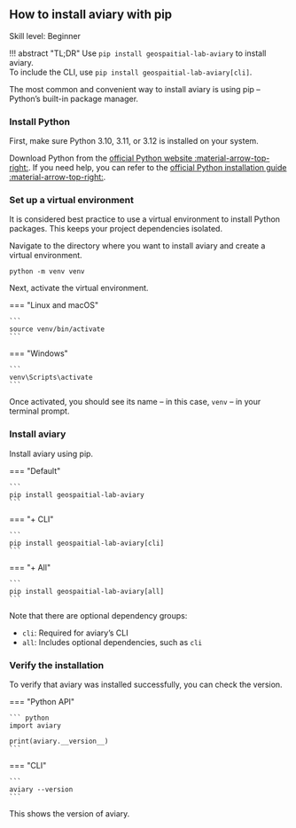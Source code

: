 ## How to install aviary with pip

<span class="aviary-skill-level">Skill level: Beginner</span>

!!! abstract "TL;DR"
    Use `pip install geospaitial-lab-aviary` to install aviary.<br>
    To include the CLI, use `pip install geospaitial-lab-aviary[cli]`.

The most common and convenient way to install aviary is using pip – Python’s built-in package manager.

### Install Python

First, make sure Python 3.10, 3.11, or 3.12 is installed on your system.

Download Python from the
[official Python website :material-arrow-top-right:][official Python website].
If you need help, you can refer to the
[official Python installation guide :material-arrow-top-right:][official Python installation guide].

  [official Python website]: https://www.python.org
  [official Python installation guide]: https://wiki.python.org/moin/BeginnersGuide/Download

### Set up a virtual environment

It is considered best practice to use a virtual environment to install Python packages.
This keeps your project dependencies isolated.

Navigate to the directory where you want to install aviary and create a virtual environment.

```
python -m venv venv
```

Next, activate the virtual environment.

=== "Linux and macOS"

    ```
    source venv/bin/activate
    ```

=== "Windows"

    ```
    venv\Scripts\activate
    ```

Once activated, you should see its name – in this case, `venv` – in your terminal prompt.

### Install aviary

Install aviary using pip.

=== "Default"

    ```
    pip install geospaitial-lab-aviary
    ```

=== "+ CLI"

    ```
    pip install geospaitial-lab-aviary[cli]
    ```

=== "+ All"

    ```
    pip install geospaitial-lab-aviary[all]
    ```

Note that there are optional dependency groups:

- `cli`: Required for aviary’s CLI
- `all`: Includes optional dependencies, such as `cli`

### Verify the installation

To verify that aviary was installed successfully, you can check the version.

=== "Python API"

    ``` python
    import aviary

    print(aviary.__version__)
    ```

=== "CLI"

    ```
    aviary --version
    ```

This shows the version of aviary.
